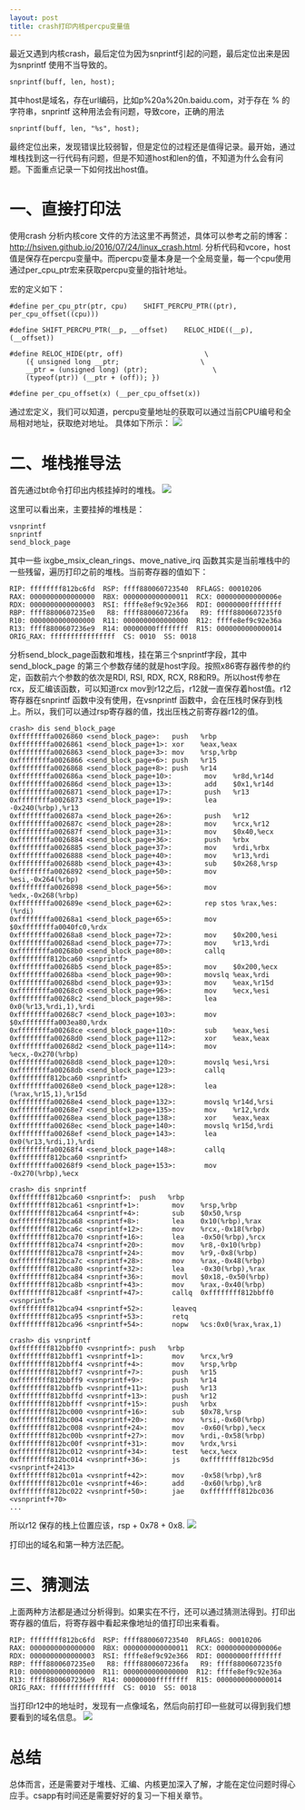 ```yaml
---
layout: post
title: crash打印内核percpu变量值
---
```


最近又遇到内核crash，最后定位为因为snprintf引起的问题，最后定位出来是因为snprintf 使用不当导致的。

	snprintf(buff, len, host);
	
其中host是域名，存在url编码，比如p%20a%20n.baidu.com，对于存在 % 的字符串，snprintf 这种用法会有问题，导致core，正确的用法

	snprintf(buff, len, "%s", host);
	
最终定位出来，发现错误比较弱智，但是定位的过程还是值得记录。最开始，通过堆栈找到这一行代码有问题，但是不知道host和len的值，不知道为什么会有问题。下面重点记录一下如何找出host值。  

# 一、直接打印法
使用crash 分析内核core 文件的方法这里不再赘述，具体可以参考之前的博客：http://hsiven.github.io/2016/07/24/linux_crash.html.
分析代码和vcore，host值是保存在percpu变量中。而percpu变量本身是一个全局变量，每一个cpu使用通过per_cpu_ptr宏来获取percpu变量的指针地址。

宏的定义如下：
	
	#define per_cpu_ptr(ptr, cpu)    SHIFT_PERCPU_PTR((ptr), per_cpu_offset((cpu)))

	#define SHIFT_PERCPU_PTR(__p, __offset)    RELOC_HIDE((__p), (__offset))

	#define RELOC_HIDE(ptr, off)                    \
  		({ unsigned long __ptr;                    \
     	__ptr = (unsigned long) (ptr);                \
    	(typeof(ptr)) (__ptr + (off)); })

	#define per_cpu_offset(x) (__per_cpu_offset(x))

通过宏定义，我们可以知道，percpu变量地址的获取可以通过当前CPU编号和全局相对地址，获取绝对地址。
具体如下所示：
	<img src="https://raw.githubusercontent.com/hsiven/MarkdownPhotos/master/blog_8/blog_8_1.png">   
  
  
# 二、堆栈推导法
首先通过bt命令打印出内核挂掉时的堆栈。
	<img src="https://raw.githubusercontent.com/hsiven/MarkdownPhotos/master/blog_8/blog_8_2.png"> 
	
这里可以看出来，主要挂掉的堆栈是：
	
	vsnprintf
	snprintf
	send_block_page

其中一些 ixgbe\_msix\_clean\_rings、move\_native\_irq 函数其实是当前堆栈中的一些残留，遍历打印之前的堆栈。当前寄存器的值如下：
	 
	RIP: ffffffff812bc6fd  RSP: ffff880060723540  RFLAGS: 00010206
	RAX: 0000000000000000  RBX: 0000000000000011  RCX: 000000000000006e
	RDX: 0000000000000003  RSI: ffffe8ef9c92e366  RDI: 00000000ffffffff
	RBP: ffff8800607235e0   R8: ffff8800607236fa   R9: ffff8800607235f0
	R10: 0000000000000000  R11: 0000000000000000  R12: ffffe8ef9c92e36a
	R13: ffff8800607236e9  R14: 00000000ffffffff  R15: 0000000000000014
	ORIG_RAX: ffffffffffffffff  CS: 0010  SS: 0018
	
分析send\_block\_page函数和堆栈，挂在第三个snprintf字段，其中send\_block\_page 的第三个参数存储的就是host字段。按照x86寄存器传参的约定，函数前六个参数的依次是RDI, RSI, RDX, RCX, R8和R9。所以host传参在rcx，反汇编该函数，可以知道rcx mov到r12之后，r12就一直保存着host值。r12寄存器在snprintf 函数中没有使用，在vsnprintf 函数中，会在压栈时保存到栈上。所以，我们可以通过rsp寄存器的值，找出压栈之前寄存器r12的值。

	crash> dis send_block_page
	0xffffffffa0026860 <send_block_page>:   push   %rbp
	0xffffffffa0026861 <send_block_page+1>: xor    %eax,%eax
	0xffffffffa0026863 <send_block_page+3>: mov    %rsp,%rbp
	0xffffffffa0026866 <send_block_page+6>: push   %r15
	0xffffffffa0026868 <send_block_page+8>: push   %r14
	0xffffffffa002686a <send_block_page+10>:        mov    %r8d,%r14d
	0xffffffffa002686d <send_block_page+13>:        add    $0x1,%r14d
	0xffffffffa0026871 <send_block_page+17>:        push   %r13
	0xffffffffa0026873 <send_block_page+19>:        lea    -0x240(%rbp),%r13
	0xffffffffa002687a <send_block_page+26>:        push   %r12
	0xffffffffa002687c <send_block_page+28>:        mov    %rcx,%r12
	0xffffffffa002687f <send_block_page+31>:        mov    $0x40,%ecx
	0xffffffffa0026884 <send_block_page+36>:        push   %rbx
	0xffffffffa0026885 <send_block_page+37>:        mov    %rdi,%rbx
	0xffffffffa0026888 <send_block_page+40>:        mov    %r13,%rdi
	0xffffffffa002688b <send_block_page+43>:        sub    $0x268,%rsp
	0xffffffffa0026892 <send_block_page+50>:        mov    %esi,-0x264(%rbp)
	0xffffffffa0026898 <send_block_page+56>:        mov    %edx,-0x268(%rbp)
	0xffffffffa002689e <send_block_page+62>:        rep stos %rax,%es:(%rdi)
	0xffffffffa00268a1 <send_block_page+65>:        mov    $0xffffffffa0040fc0,%rdx
	0xffffffffa00268a8 <send_block_page+72>:        mov    $0x200,%esi
	0xffffffffa00268ad <send_block_page+77>:        mov    %r13,%rdi
	0xffffffffa00268b0 <send_block_page+80>:        callq  0xffffffff812bca60 <snprintf>
	0xffffffffa00268b5 <send_block_page+85>:        mov    $0x200,%ecx
	0xffffffffa00268ba <send_block_page+90>:        movslq %eax,%rdi
	0xffffffffa00268bd <send_block_page+93>:        mov    %eax,%r15d
	0xffffffffa00268c0 <send_block_page+96>:        mov    %ecx,%esi
	0xffffffffa00268c2 <send_block_page+98>:        lea    0x0(%r13,%rdi,1),%rdi
	0xffffffffa00268c7 <send_block_page+103>:       mov    $0xffffffffa003ea80,%rdx
	0xffffffffa00268ce <send_block_page+110>:       sub    %eax,%esi
	0xffffffffa00268d0 <send_block_page+112>:       xor    %eax,%eax
	0xffffffffa00268d2 <send_block_page+114>:       mov    %ecx,-0x270(%rbp)
	0xffffffffa00268d8 <send_block_page+120>:       movslq %esi,%rsi
	0xffffffffa00268db <send_block_page+123>:       callq  0xffffffff812bca60 <snprintf>
	0xffffffffa00268e0 <send_block_page+128>:       lea    (%rax,%r15,1),%r15d
	0xffffffffa00268e4 <send_block_page+132>:       movslq %r14d,%rsi
	0xffffffffa00268e7 <send_block_page+135>:       mov    %r12,%rdx
	0xffffffffa00268ea <send_block_page+138>:       xor    %eax,%eax
	0xffffffffa00268ec <send_block_page+140>:       movslq %r15d,%rdi
	0xffffffffa00268ef <send_block_page+143>:       lea    0x0(%r13,%rdi,1),%rdi
	0xffffffffa00268f4 <send_block_page+148>:       callq  0xffffffff812bca60 <snprintf>
	0xffffffffa00268f9 <send_block_page+153>:       mov    -0x270(%rbp),%ecx
	
	crash> dis snprintf
	0xffffffff812bca60 <snprintf>:  push   %rbp
	0xffffffff812bca61 <snprintf+1>:        mov    %rsp,%rbp
	0xffffffff812bca64 <snprintf+4>:        sub    $0x50,%rsp
	0xffffffff812bca68 <snprintf+8>:        lea    0x10(%rbp),%rax
	0xffffffff812bca6c <snprintf+12>:       mov    %rcx,-0x18(%rbp)
	0xffffffff812bca70 <snprintf+16>:       lea    -0x50(%rbp),%rcx
	0xffffffff812bca74 <snprintf+20>:       mov    %r8,-0x10(%rbp)
	0xffffffff812bca78 <snprintf+24>:       mov    %r9,-0x8(%rbp)
	0xffffffff812bca7c <snprintf+28>:       mov    %rax,-0x48(%rbp)
	0xffffffff812bca80 <snprintf+32>:       lea    -0x30(%rbp),%rax
	0xffffffff812bca84 <snprintf+36>:       movl   $0x18,-0x50(%rbp)
	0xffffffff812bca8b <snprintf+43>:       mov    %rax,-0x40(%rbp)
	0xffffffff812bca8f <snprintf+47>:       callq  0xffffffff812bbff0 <vsnprintf>
	0xffffffff812bca94 <snprintf+52>:       leaveq
	0xffffffff812bca95 <snprintf+53>:       retq   
	0xffffffff812bca96 <snprintf+54>:       nopw   %cs:0x0(%rax,%rax,1)
	
	crash> dis vsnprintf
	0xffffffff812bbff0 <vsnprintf>: push   %rbp
	0xffffffff812bbff1 <vsnprintf+1>:       mov    %rcx,%r9
	0xffffffff812bbff4 <vsnprintf+4>:       mov    %rsp,%rbp
	0xffffffff812bbff7 <vsnprintf+7>:       push   %r15
	0xffffffff812bbff9 <vsnprintf+9>:       push   %r14
	0xffffffff812bbffb <vsnprintf+11>:      push   %r13
	0xffffffff812bbffd <vsnprintf+13>:      push   %r12
	0xffffffff812bbfff <vsnprintf+15>:      push   %rbx
	0xffffffff812bc000 <vsnprintf+16>:      sub    $0x78,%rsp
	0xffffffff812bc004 <vsnprintf+20>:      mov    %rsi,-0x60(%rbp)
	0xffffffff812bc008 <vsnprintf+24>:      mov    -0x60(%rbp),%ecx
	0xffffffff812bc00b <vsnprintf+27>:      mov    %rdi,-0x58(%rbp)
	0xffffffff812bc00f <vsnprintf+31>:      mov    %rdx,%rsi
	0xffffffff812bc012 <vsnprintf+34>:      test   %ecx,%ecx
	0xffffffff812bc014 <vsnprintf+36>:      js     0xffffffff812bc95d <vsnprintf+2413>
	0xffffffff812bc01a <vsnprintf+42>:      mov    -0x58(%rbp),%r8
	0xffffffff812bc01e <vsnprintf+46>:      add    -0x60(%rbp),%r8
	0xffffffff812bc022 <vsnprintf+50>:      jae    0xffffffff812bc036 <vsnprintf+70>
	...
	
所以r12 保存的栈上位置应该，rsp + 0x78 + 0x8.
	<img src="https://raw.githubusercontent.com/hsiven/MarkdownPhotos/master/blog_8/blog_8_3.png"> 

打印出的域名和第一种方法匹配。


# 三、猜测法



上面两种方法都是通过分析得到。如果实在不行，还可以通过猜测法得到。打印出寄存器的值后，将寄存器中看起来像地址的值打印出来看看。

	RIP: ffffffff812bc6fd  RSP: ffff880060723540  RFLAGS: 00010206
	RAX: 0000000000000000  RBX: 0000000000000011  RCX: 000000000000006e
	RDX: 0000000000000003  RSI: ffffe8ef9c92e366  RDI: 00000000ffffffff
	RBP: ffff8800607235e0   R8: ffff8800607236fa   R9: ffff8800607235f0
	R10: 0000000000000000  R11: 0000000000000000  R12: ffffe8ef9c92e36a
	R13: ffff8800607236e9  R14: 00000000ffffffff  R15: 0000000000000014
	ORIG_RAX: ffffffffffffffff  CS: 0010  SS: 0018

当打印r12中的地址时，发现有一点像域名，然后向前打印一些就可以得到我们想要看到的域名信息。
	<img src="https://raw.githubusercontent.com/hsiven/MarkdownPhotos/master/blog_8/blog_8_4.png"> 

	
# 总结


总体而言，还是需要对于堆栈、汇编、内核更加深入了解，才能在定位问题时得心应手。csapp有时间还是需要好好的复习一下相关章节。